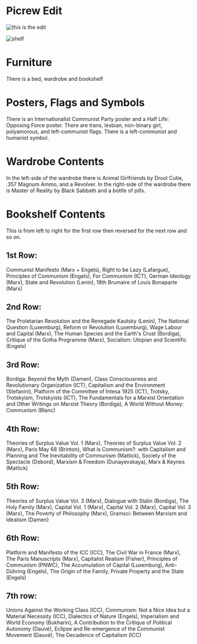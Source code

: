 # Picrew Edit
![this is the edit](https://cdn.discordapp.com/attachments/816816636858204170/818674762313105468/Bedroom.png)

![shelf](https://cdn.discordapp.com/attachments/817929314401779725/818521556883865630/unknown.png)

# Furniture

There is a bed, wardrobe and bookshelf

# Posters, Flags and Symbols

There is an Internationalist Communist Party poster and a Half Life: Opposing Force poster. There are trans, lesbian, non-binary girl, polyamorous, and left-communist flags. There is a left-communist and humanist symbol.

# Wardrobe Contents

In the left-side of the wardrobe there is Animal Girlfriends by Drool Cutie, .357 Magnum Ammo, and a Revolver. In the right-side of the wardrobe there is Master of Reality by Black Sabbath and a bottle of pills.

# Bookshelf Contents

This is from left to right for the first row then reversed for the next row and so on.

## 1st Row:
Communist Manifesto (Marx + Engels), Right to be Lazy (Lafargue), Principles of Communism (Engels), For Communism (ICT), German Ideology (Marx), State and Revolution (Lenin), 18th Brumaire of Louis Bonaparte (Marx)
## 2nd Row:
The Proletarian Revolution and the Renegade Kautsky (Lenin), The National Question (Luxemburg), Reform or Revolution (Luxemburg), Wage Labour and Capital (Marx), The Human Species and the Earth's Crust (Bordiga), Critique of the Gotha Programme (Marx), Socialism: Utopian and Scientific (Engels)
## 3rd Row:
Bordiga: Beyond the Myth (Damen), Class Consciousness and Revolutionary Organization (ICT), Capitalism and the Environment (Stefanini), Platform of the Committee of Intesa 1925 (ICT), Trotsky, Trotskyism, Trotskyists (ICT), The Fundamentals for a Marxist Orientation and Other Writings on Marxist Theory (Bordiga), A World Without Money: Communism (Blanc)
## 4th Row:
Theories of Surplus Value Vol. 1 (Marx), Theories of Surplus Value Vol. 2 (Marx), Paris May 68 (Brinton), What is Communism?: with Capitalism and Planning and The Inevitability of Communism (Mattick), Society of the Spectacle (Debord), Marxism & Freedom (Dunayevskaya), Marx & Keynes (Mattick)
## 5th Row:
Theories of Surplus Value Vol. 3 (Marx), Dialogue with Stalin (Bordiga), The Holy Family (Marx), Capital Vol. 1 (Marx), Capital Vol. 2 (Marx), Capital Vol. 3 (Marx), The Poverty of Philosophy (Marx), Gramsci: Between Marxism and Idealism (Damen)
## 6th Row:
Platform and Manifesto of the ICC (ICC), The Civil War in France (Marx), The Paris Manuscripts (Marx), Capitalist Realism (Fisher), Principles of Communism (PNWC), The Accumulation of Capital (Luxemburg), Anti-Dühring (Engels), The Origin of the Family, Private Property and the State (Engels)
## 7th row:
Unions Against the Working Class (ICC), Communism: Not a Nice Idea but a Material Necessity (ICC), Dialectics of Nature (Engels), Imperialism and World Economy (Bukharin), A Contribution to the Critique of Political Autonomy (Dauvé), Eclipse and Re-emergence of the Communist Movement (Dauvé), The Decadence of Capitalism (ICC)
